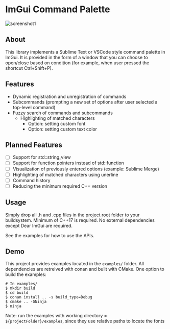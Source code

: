 # ImGui Command Palette

![screenshot1](https://user-images.githubusercontent.com/36975818/146656302-646eccfd-6bf4-4ad0-80e0-239c7766210a.png)

## About
This library implements a Sublime Text or VSCode style command palette in ImGui.
It is provided in the form of a window that you can choose to open/close based on condition (for example, when user pressed the shortcut Ctrl+Shift+P).

## Features
+ Dynamic registration and unregistration of commands
+ Subcommands (prompting a new set of options after user selected a top-level command)
+ Fuzzy search of commands and subcommands
    + Highlighting of matched characters
        + Option: setting custom font
        + Option: setting custom text color


## Planned Features
+ [ ] Support for std::string_view
+ [ ] Support for function pointers instead of std::function
+ [ ] Visualization of previously entered options (example: Sublime Merge)
+ [ ] Highlighting of matched characters using unerline
+ [ ] Command history
+ [ ] Reducing the minimum required C++ version

## Usage
Simply drop all .h and .cpp files in the project root folder to your buildsystem. Minimum of C++17 is required.
No external dependencies except Dear ImGui are required.

See the examples for how to use the APIs.

## Demo
This project provides examples located in the `examples/` folder. All dependencies are retreived with conan and built with CMake.
One option to build the examples:
```
# In examples/
$ mkdir build
$ cd build
$ conan install .. -s build_type=Debug
$ cmake .. -GNinja
$ ninja
```

Note: run the examples with working directory = `${projectFolder}/examples`, since they use relative paths to locate the fonts
